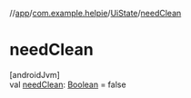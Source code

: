 //[app](../../../index.md)/[com.example.helpie](../index.md)/[UiState](index.md)/[needClean](need-clean.md)

# needClean

[androidJvm]\
val [needClean](need-clean.md): [Boolean](https://kotlinlang.org/api/latest/jvm/stdlib/kotlin/-boolean/index.html) = false
